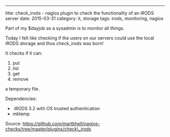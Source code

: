 ---
title: check_irods - nagios plugin to check the functionality of an iRODS server
date: 2015-03-31
category: it, storage
tags: irods, monitoring, nagios

Part of my $dayjob as a sysadmin is to monitor all things.

Today I felt like checking if the users on our servers could use the local iRODS storage and thus check\_irods was born!

It checks if it can:

1. put
2. list
3. get
4. remove

a temporary file.

Dependencies:

-  iRODS 3.2 with OS trusted authentication
- mktemp

Source: https://github.com/martbhell/nagios-checks/tree/master/plugins/check\_irods

